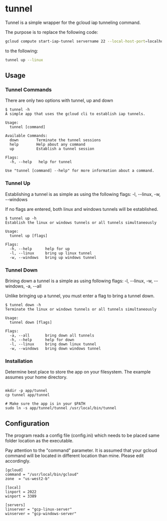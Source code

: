 # tunnel

Tunnel is a simple wrapper for the gcloud iap tunneling command.

The purpose is to replace the following code:

```bash
gcloud compute start-iap-tunnel servername 22 --local-host-port=localhost:2222 --zone us-east-4
```

to the following:

```bash
tunnel up --linux
```

## Usage

### Tunnel Commands

There are only two options with tunnel, up and down

```text
$ tunnel -h
A simple app that uses the gcloud cli to establish iap tunnels.

Usage:
  tunnel [command]

Available Commands:
  down        Terminate the tunnel sessions
  help        Help about any command
  up          Establish a tunnel session

Flags:
  -h, --help   help for tunnel

Use "tunnel [command] --help" for more information about a command.
```

### Tunnel Up

Establishing a tunnel is as simple as using the following flags: -l, --linux, -w, --windows

If no flags are entered, both linux and windows tunnels will be established.

```text
$ tunnel up -h
Establish the linux or windows tunnels or all tunnels simultaneously

Usage:
  tunnel up [flags]

Flags:
  -h, --help      help for up
  -l, --linux     bring up linux tunnel
  -w, --windows   bring up windows tunnel
```

### Tunnel Down

Brining down a tunnel is a simple as using following flags: -l, --linux, -w, --windows, -a, --all

Unlike bringing up a tunnel, you must enter a flag to bring a tunnel down.

```text
$ tunnel down -h
Terminate the linux or windows tunnels or all tunnels simultaneously

Usage:
  tunnel down [flags]

Flags:
  -a, --all       bring down all tunnels
  -h, --help      help for down
  -l, --linux     bring down linux tunnel
  -w, --windows   bring down windows tunnel
```

### Installation

Determine best place to store the app on your filesystem. The example assumes your home directory.

```text

mkdir -p app/tunnel
cp tunnel app/tunnel

# Make sure the app is in your $PATH
sudo ln -s app/tunnel/tunnel /usr/local/bin/tunnel
```

## Configuration

The program reads a config file (config.ini) which needs to be placed same folder location as the executable.

Pay attention to the "command" parameter.  It is assumed that your gcloud command will be located in different location than mine.  Please edit accordingly.

```text
[gcloud]
command = "/usr/local/bin/gcloud"
zone  = "us-west2-b"

[local]
linport = 2022
winport = 3389

[servers]
linserver = "gcp-linux-server"
winserver = "gcp-windows-server"
```
